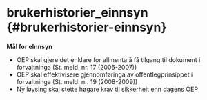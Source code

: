 # brukerhistorier_einnsyn {#brukerhistorier-einnsyn}

**Mål for eInnsyn**

*   OEP skal gjere det enklare for allmenta å få tilgang til dokument i forvaltninga (St. meld. nr. 17 (2006-2007))
*   OEP skal effektivisere gjennomføringa av offentlegprinsippet i forvaltninga (St. meld. nr. 19 (2008-2009))
*   Ny løysing skal stette høgare krav til sikkerheit enn dagens OEP